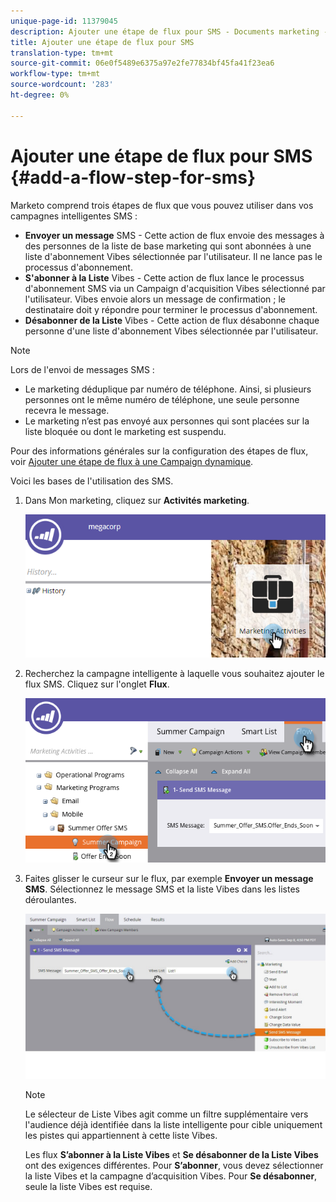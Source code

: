 ```yaml
---
unique-page-id: 11379045
description: Ajouter une étape de flux pour SMS - Documents marketing - Documentation du produit
title: Ajouter une étape de flux pour SMS
translation-type: tm+mt
source-git-commit: 06e0f5489e6375a97e2fe77834bf45fa41f23ea6
workflow-type: tm+mt
source-wordcount: '283'
ht-degree: 0%

---
```



# Ajouter une étape de flux pour SMS {#add-a-flow-step-for-sms}

Marketo comprend trois étapes de flux que vous pouvez utiliser dans vos campagnes intelligentes SMS :

* **Envoyer un message**  SMS - Cette action de flux envoie des messages à des personnes de la liste de base marketing qui sont abonnées à une liste d&#39;abonnement Vibes sélectionnée par l&#39;utilisateur. Il ne lance pas le processus d&#39;abonnement.
* **S&#39;abonner à la Liste**  Vibes - Cette action de flux lance le processus d&#39;abonnement SMS via un Campaign d&#39;acquisition Vibes sélectionné par l&#39;utilisateur. Vibes envoie alors un message de confirmation ; le destinataire doit y répondre pour terminer le processus d&#39;abonnement.
* **Désabonner de la Liste**  Vibes - Cette action de flux désabonne chaque personne d&#39;une liste d&#39;abonnement Vibes sélectionnée par l&#39;utilisateur.

>[!NOTE]
>
>Lors de l&#39;envoi de messages SMS :
>
>* Le marketing déduplique par numéro de téléphone. Ainsi, si plusieurs personnes ont le même numéro de téléphone, une seule personne recevra le message.
>* Le marketing n’est pas envoyé aux personnes qui sont placées sur la liste bloquée ou dont le marketing est suspendu.


Pour des informations générales sur la configuration des étapes de flux, voir [Ajouter une étape de flux à une Campaign dynamique](/help/marketo/product-docs/core-marketo-concepts/smart-campaigns/flow-actions/add-a-flow-step-to-a-smart-campaign.md).

Voici les bases de l&#39;utilisation des SMS.

1. Dans Mon marketing, cliquez sur **Activités marketing**.

   ![](assets/image2016-7-28-11-3a41-3a17.png)

1. Recherchez la campagne intelligente à laquelle vous souhaitez ajouter le flux SMS. Cliquez sur l&#39;onglet **Flux**.

   ![](assets/image2016-7-28-11-3a43-3a41.png)

1. Faites glisser le curseur sur le flux, par exemple **Envoyer un message SMS**. Sélectionnez le message SMS et la liste Vibes dans les listes déroulantes.

   ![](assets/send-sms-message-hands.jpg)

   >[!NOTE]
   >
   >Le sélecteur de Liste Vibes agit comme un filtre supplémentaire vers l&#39;audience déjà identifiée dans la liste intelligente pour cible uniquement les pistes qui appartiennent à cette liste Vibes.
   >
   >Les flux **S’abonner à la Liste Vibes** et **Se désabonner de la Liste Vibes** ont des exigences différentes. Pour **S’abonner**, vous devez sélectionner la liste Vibes et la campagne d’acquisition Vibes. Pour **Se désabonner**, seule la liste Vibes est requise.
